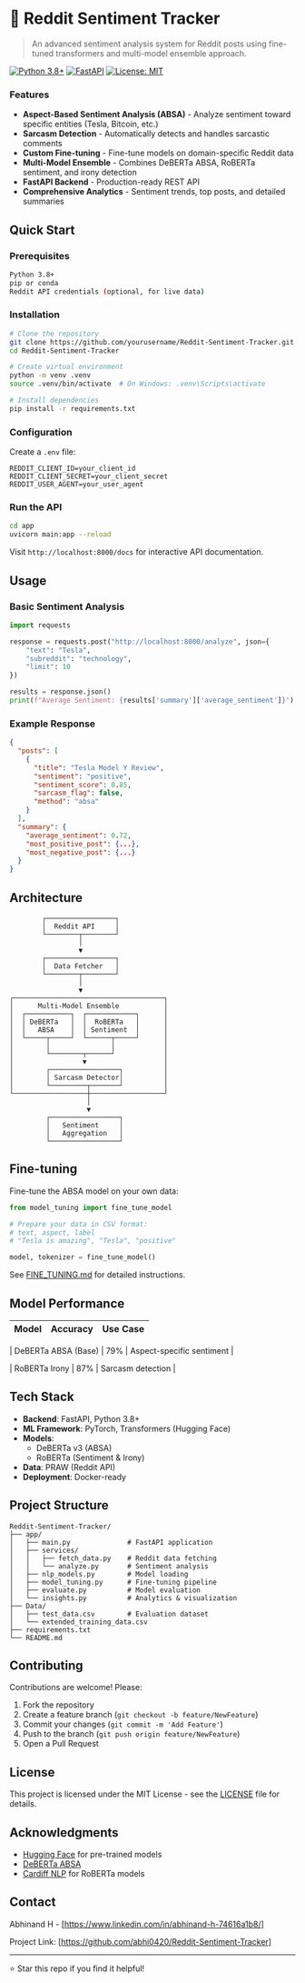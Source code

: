 # 🎯 Reddit Sentiment Tracker

> An advanced sentiment analysis system for Reddit posts using fine-tuned transformers and multi-model ensemble approach.

[![Python 3.8+](https://img.shields.io/badge/python-3.8+-blue.svg)](https://www.python.org/downloads/)
[![FastAPI](https://img.shields.io/badge/FastAPI-0.104+-green.svg)](https://fastapi.tiangolo.com/)
[![License: MIT](https://img.shields.io/badge/License-MIT-yellow.svg)](https://opensource.org/licenses/MIT)

### Features

- **Aspect-Based Sentiment Analysis (ABSA)** - Analyze sentiment toward specific entities (Tesla, Bitcoin, etc.)
- **Sarcasm Detection** - Automatically detects and handles sarcastic comments
- **Custom Fine-tuning** - Fine-tune models on domain-specific Reddit data
- **Multi-Model Ensemble** - Combines DeBERTa ABSA, RoBERTa sentiment, and irony detection
- **FastAPI Backend** - Production-ready REST API
- **Comprehensive Analytics** - Sentiment trends, top posts, and detailed summaries

## Quick Start

### Prerequisites

```bash
Python 3.8+
pip or conda
Reddit API credentials (optional, for live data)
```

### Installation

```bash
# Clone the repository
git clone https://github.com/yourusername/Reddit-Sentiment-Tracker.git
cd Reddit-Sentiment-Tracker

# Create virtual environment
python -m venv .venv
source .venv/bin/activate  # On Windows: .venv\Scripts\activate

# Install dependencies
pip install -r requirements.txt
```

### Configuration

Create a `.env` file:

```env
REDDIT_CLIENT_ID=your_client_id
REDDIT_CLIENT_SECRET=your_client_secret
REDDIT_USER_AGENT=your_user_agent
```

### Run the API

```bash
cd app
uvicorn main:app --reload
```

Visit `http://localhost:8000/docs` for interactive API documentation.

## Usage

### Basic Sentiment Analysis

```python
import requests

response = requests.post("http://localhost:8000/analyze", json={
    "text": "Tesla",
    "subreddit": "technology",
    "limit": 10
})

results = response.json()
print(f"Average Sentiment: {results['summary']['average_sentiment']}")
```

### Example Response

```json
{
  "posts": [
    {
      "title": "Tesla Model Y Review",
      "sentiment": "positive",
      "sentiment_score": 0.85,
      "sarcasm_flag": false,
      "method": "absa"
    }
  ],
  "summary": {
    "average_sentiment": 0.72,
    "most_positive_post": {...},
    "most_negative_post": {...}
  }
}
```

## Architecture

```
        ┌─────────────────┐
        │  Reddit API     │
        └────────┬────────┘
                 │
                 ▼
        ┌─────────────────┐
        │  Data Fetcher   │
        └────────┬────────┘
                 │
                 ▼
┌─────────────────────────────────────┐
│      Multi-Model Ensemble           │
│  ┌───────────┐  ┌────────────┐      │
│  │ DeBERTa   │  │  RoBERTa   │      │
│  │   ABSA    │  │ Sentiment  │      │
│  └─────┬─────┘  └──────┬─────┘      │
│        │               │            │
│        └────────┬──────┘            │
│                 ▼                   │
│        ┌─────────────────┐          │
│        │ Sarcasm Detector│          │
│        └─────────┬───────┘          │
└──────────────────┼──────────────────┘
                   │
                   ▼
         ┌─────────────────┐
         │   Sentiment     │
         │   Aggregation   │
         └─────────────────┘
```

## Fine-tuning

Fine-tune the ABSA model on your own data:

```python
from model_tuning import fine_tune_model

# Prepare your data in CSV format:
# text, aspect, label
# "Tesla is amazing", "Tesla", "positive"

model, tokenizer = fine_tune_model()
```

See [FINE_TUNING.md](FINE_TUNING.md) for detailed instructions.

## Model Performance

| Model | Accuracy | Use Case |
|-------|----------|----------|

| DeBERTa ABSA (Base) | 79% | Aspect-specific sentiment |

| RoBERTa Irony | 87% | Sarcasm detection |

## Tech Stack

- **Backend**: FastAPI, Python 3.8+
- **ML Framework**: PyTorch, Transformers (Hugging Face)
- **Models**: 
  - DeBERTa v3 (ABSA)
  - RoBERTa (Sentiment & Irony)
- **Data**: PRAW (Reddit API)
- **Deployment**: Docker-ready

## Project Structure

```
Reddit-Sentiment-Tracker/
├── app/
│   ├── main.py              # FastAPI application
│   ├── services/
│   │   ├── fetch_data.py    # Reddit data fetching
│   │   └── analyze.py       # Sentiment analysis
│   ├── nlp_models.py        # Model loading
│   ├── model_tuning.py      # Fine-tuning pipeline
│   ├── evaluate.py          # Model evaluation
│   └── insights.py          # Analytics & visualization
├── Data/
│   ├── test_data.csv        # Evaluation dataset
│   └── extended_training_data.csv
├── requirements.txt
└── README.md
```

## Contributing

Contributions are welcome! Please:

1. Fork the repository
2. Create a feature branch (`git checkout -b feature/NewFeature`)
3. Commit your changes (`git commit -m 'Add Feature'`)
4. Push to the branch (`git push origin feature/NewFeature`)
5. Open a Pull Request

## License

This project is licensed under the MIT License - see the [LICENSE](LICENSE) file for details.

## Acknowledgments

- [Hugging Face](https://huggingface.co/) for pre-trained models
- [DeBERTa ABSA](https://huggingface.co/yangheng/deberta-v3-base-absa-v1.1)
- [Cardiff NLP](https://huggingface.co/cardiffnlp) for RoBERTa models

## Contact

Abhinand H - [https://www.linkedin.com/in/abhinand-h-74616a1b8/]

Project Link: [https://github.com/abhi0420/Reddit-Sentiment-Tracker]

---

⭐ Star this repo if you find it helpful!